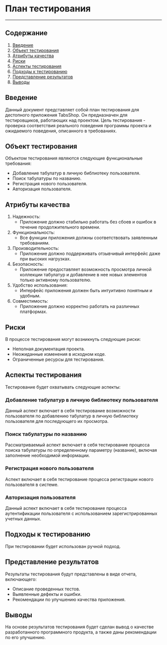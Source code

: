 # План тестирования
---

## Содержание
1. [Введение](#intro)
2. [Объект тестирования](#testing_object)
3. [Атрибуты качества](#quality)
4. [Риски](#risks)
5. [Аспекты тестирования](#aspects)
6. [Подходы к тестированию](#testing_approaches)
7. [Представление результатов](#results)
8. [Выводы](#conclusion)

<a name="intro"/>

## Введение
Данный документ представляет собой план тестирования для дестопного приложения TabsShop. Он предназначен для тестировщиков, работающих над проектом. Цель тестирования - проверка соответствия реального поведения программы проекта и ожидаемого поведения, описанного в требованиях.

<a name="testing_object"/>

## Объект тестирования
Объектом тестирования являются следующие функциональные требования:
- Добавление табулатур в личную библиотеку пользователя.
- Поиск табулатуры по названию.
- Регистрация нового пользователя.
- Авторизация пользователя.

<a name="quality"/>

## Атрибуты качества
1. Надежность:
    - Приложение должно стабильно работать без сбоев и ошибок в течение продолжительного времени.
2. Функциональность:
    - Все функции приложения должны соответствовать заявленным требованиям.
3. Производительность:
    - Приложение должно поддерживать отзывчивый интерфейс даже при высоких нагрузках.
4. Безопасность:
    - Приложение предоставляет возможность просмотра личной коллекции табулатур и добавление в нее новых элементов только активному пользователю.
4. Удобство использования:
    - Интерфейс приложения должен быть интуитивно понятным и удобным.
5. Совместимость:
    - Приложение должно корректно работать на различных платформах.

<a name="risks"/>

## Риски
В процессе тестирования могут возникнуть следующие риски:
- Неполная документация проекта.
- Неожиданные изменения в исходном коде.
- Ограниченные ресурсы для тестирования.

<a name="aspects"/>

## Аспекты тестирования
Тестирование будет охватывать следующие аспекты:

### Добавление табулатур в личную библиотеку пользователя
Данный аспект включает в себя тестирование возможности пользователя по добавлению табулатур в личную библиотеку пользователя для последующего их просмотра.

### Поиск табулатуры по названию
Рассматриваемый аспект включает в себя тестирование процесса поиска табулатуры по определенному параметру (название), включая заполнение необходимой информации.

### Регистрация нового пользователя
Аспект включает в себя тестирование процесса регистрации нового пользователя в системе.

### Авторизация пользователя
Данный аспект включает в себя тестирование процесса аутентификации пользователя с использованием зарегистрированных учетных данных.

<a name="testing_approaches"/>

## Подходы к тестированию
При тестировании будет использован ручной подход.

<a name="results"/>

## Представление результатов
Результаты тестирования будут представлены в виде отчета, включающего:
- Описание проведенных тестов.
- Выявленные дефекты и ошибки.
- Рекомендации по улучшению качества приложения.

<a name="conclusion"/>

## Выводы
На основе результатов тестирования будет сделан вывод о качестве разработанного программного продукта, а также даны рекомендации по его улучшению.

